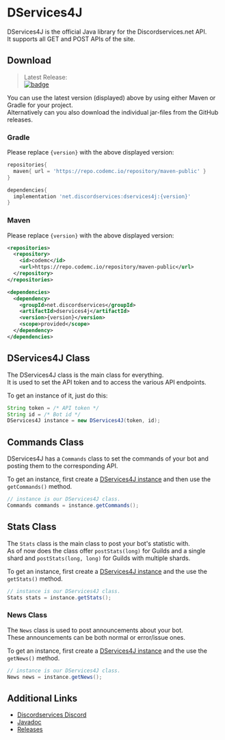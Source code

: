 [bintray]: https://ci.codemc.io/job/DiscordServices/job/DServices4J/lastSuccessfulBuild/
[badge]: https://img.shields.io/nexus/maven-public/net.discordservices/dservices4j?label=Release&server=https%3A%2F%2Frepo.codemc.io&style=plastic

[Discord]: https://discord.gg/cpmXFsz

[Javadoc]: https://discordservices.github.io/DServices4J
[Releases]: https://github.com/DiscordServices/DServices4J/releases

# DServices4J
DServices4J is the official Java library for the Discordservices.net API.  
It supports all GET and POST APIs of the site.

## Download
> Latest Release:  
> [![badge]][bintray]

You can use the latest version (displayed) above by using either Maven or Gradle for your project.  
Alternatively can you also download the individual jar-files from the GitHub releases.

### Gradle
Please replace `{version}` with the above displayed version:  
```groovy
repositories{
  maven{ url = 'https://repo.codemc.io/repository/maven-public' }
}

dependencies{
  implementation 'net.discordservices:dservices4j:{version}'
}
```

### Maven
Please replace `{version}` with the above displayed version:  
```xml
<repositories>
  <repository>
    <id>codemc</id>
    <url>https://repo.codemc.io/repository/maven-public</url>
  </repository>
</repositories>

<dependencies>
  <dependency>
    <groupId>net.discordservices</groupId>
    <artifactId>dservices4j</artifactId>
    <version>{version}</version>
    <scope>provided</scope>
  </dependency>
</dependencies>
```

## DServices4J Class
The DServices4J class is the main class for everything.  
It is used to set the API token and to access the various API endpoints.

To get an instance of it, just do this:  
```java
String token = /* API token */
String id = /* Bot id */
DServices4J instance = new DServices4J(token, id);
```

## Commands Class
DServices4J has a `Commands` class to set the commands of your bot and posting them to the corresponding API.

To get an instance, first create a [DServices4J instance](#dservices4j-class) and then use the `getCommands()` method.  
```java
// instance is our DServices4J class.
Commands commands = instance.getCommands();
```

## Stats Class
The `Stats` class is the main class to post your bot's statistic with.  
As of now does the class offer `postStats(long)` for Guilds and a single shard and `postStats(long, long)` for Guilds with multiple shards.

To get an instance, first create a [DServices4J instance](#dservices4j-class) and the use the `getStats()` method.  
```java
// instance is our DServices4J class.
Stats stats = instance.getStats();
```

### News Class
The `News` class is used to post announcements about your bot.  
These announcements can be both normal or error/issue ones.

To get an instance, first create a [DServices4J instance](#dservices4j-class) and the use the `getNews()` method.  
```java
// instance is our DServices4J class.
News news = instance.getNews();
```

## Additional Links
- [Discordservices Discord][Discord]
- [Javadoc]
- [Releases]
